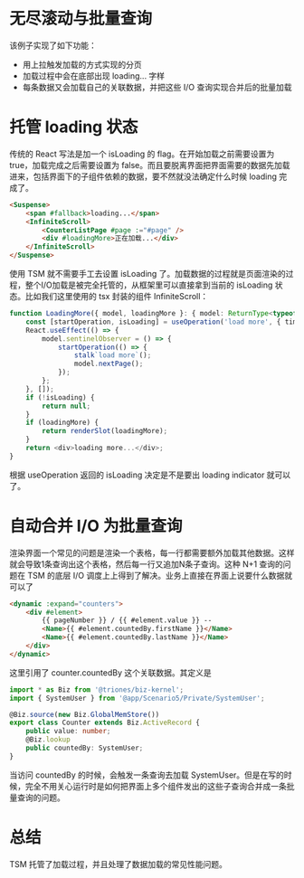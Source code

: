 # 无尽滚动与批量查询

该例子实现了如下功能：

* 用上拉触发加载的方式实现的分页
* 加载过程中会在底部出现 loading... 字样
* 每条数据又会加载自己的关联数据，并把这些 I/O 查询实现合并后的批量加载

# 托管 loading 状态

传统的 React 写法是加一个 isLoading 的 flag。在开始加载之前需要设置为 true，加载完成之后需要设置为 false。而且要脱离界面把界面需要的数据先加载进来，包括界面下的子组件依赖的数据，要不然就没法确定什么时候 loading 完成了。

```html
<Suspense>
    <span #fallback>loading...</span>
    <InfiniteScroll>
        <CounterListPage #page :="#page" />
        <div #loadingMore>正在加载...</div>
    </InfiniteScroll>
</Suspense>
```

使用 TSM 就不需要手工去设置 isLoading 了。加载数据的过程就是页面渲染的过程，整个I/O加载是被完全托管的，从框架里可以直接拿到当前的 isLoading 状态。比如我们这里使用的 tsx 封装的组件 InfiniteScroll：

```ts
function LoadingMore({ model, loadingMore }: { model: ReturnType<typeof useInfiniteScrollModel>, loadingMore?: Slotlike }): React.ReactElement | null {
    const [startOperation, isLoading] = useOperation('load more', { timeoutMs: 30000 });
    React.useEffect(() => {
        model.sentinelObserver = () => {
            startOperation(() => {
                stalk`load more`();
                model.nextPage();
            });
        };
    }, []);
    if (!isLoading) {
        return null;
    }
    if (loadingMore) {
        return renderSlot(loadingMore);
    }
    return <div>loading more...</div>;
}
```

根据 useOperation 返回的 isLoading 决定是不是要出 loading indicator 就可以了。

# 自动合并 I/O 为批量查询

渲染界面一个常见的问题是渲染一个表格，每一行都需要额外加载其他数据。这样就会导致1条查询出这个表格，然后每一行又追加N条子查询。这种 N+1 查询的问题在 TSM 的底层 I/O 调度上上得到了解决。业务上直接在界面上说要什么数据就可以了

```html
<dynamic :expand="counters">
    <div #element>
        {{ pageNumber }} / {{ #element.value }} -- 
        <Name>{{ #element.countedBy.firstName }}</Name>
        <Name>{{ #element.countedBy.lastName }}</Name>
    </div>
</dynamic>
```

这里引用了 counter.countedBy 这个关联数据。其定义是

```ts
import * as Biz from '@triones/biz-kernel';
import { SystemUser } from '@app/Scenario5/Private/SystemUser';

@Biz.source(new Biz.GlobalMemStore())
export class Counter extends Biz.ActiveRecord {
    public value: number;
    @Biz.lookup
    public countedBy: SystemUser;
}
```

当访问 countedBy 的时候，会触发一条查询去加载 SystemUser。但是在写的时候，完全不用关心运行时是如何把界面上多个组件发出的这些子查询合并成一条批量查询的问题。

# 总结
TSM 托管了加载过程，并且处理了数据加载的常见性能问题。